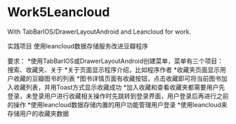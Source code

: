 # Work5Leancloud
With TabBarIOS/DrawerLayoutAndroid and Leancloud for work.

实践项目
使用leancloud数据存储服务改进豆瓣程序

要求：
*使用TabBarIOS或DrawerLayoutAndroid创建菜单，菜单有三个项目：搜索、收藏夹、关于
*关于页面显示程序介绍，比如程序作者
*收藏夹页面显示用户收藏的豆瓣图书的列表
*图书详情页面有收藏按钮，点击收藏即可将当前图书加入收藏列表，并用Toast方式显示收藏成功
*加入收藏和查看收藏夹都需要用户先登录，未登录用户进行收藏相关操作时先跳转到登录界面，用户登录后再进行之前的操作
*使用leancloud数据存储内置的用户功能管理用户登录
*使用leancloud来存储用户的收藏夹数据
